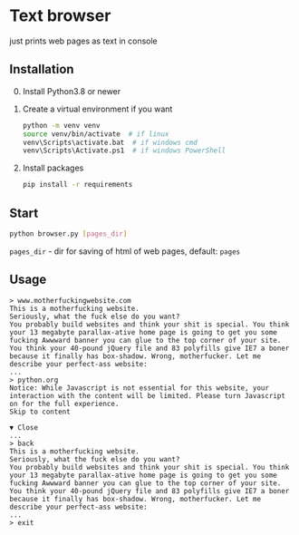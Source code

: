 # Text browser

just prints web pages as text in console

## Installation

0. Install Python3.8 or newer
1. Create a virtual environment if you want
    
    ```bash
    python -m venv venv
    source venv/bin/activate  # if linux
    venv\Scripts\activate.bat  # if windows cmd
    venv\Scripts\Activate.ps1  # if windows PowerShell
    ```

2. Install packages

    ```bash
    pip install -r requirements
    ```

## Start

```bash
python browser.py [pages_dir]
```
`pages_dir` - dir for saving of html of web pages, default: `pages`

## Usage

```
> www.motherfuckingwebsite.com
This is a motherfucking website.
Seriously, what the fuck else do you want?
You probably build websites and think your shit is special. You think your 13 megabyte parallax-ative home page is going to get you some fucking Awwward banner you can glue to the top corner of your site. You think your 40-pound jQuery file and 83 polyfills give IE7 a boner because it finally has box-shadow. Wrong, motherfucker. Let me describe your perfect-ass website:
...
> python.org
Notice: While Javascript is not essential for this website, your interaction with the content will be limited. Please turn Javascript on for the full experience. 
Skip to content

▼ Close
...
> back
This is a motherfucking website.
Seriously, what the fuck else do you want?
You probably build websites and think your shit is special. You think your 13 megabyte parallax-ative home page is going to get you some fucking Awwward banner you can glue to the top corner of your site. You think your 40-pound jQuery file and 83 polyfills give IE7 a boner because it finally has box-shadow. Wrong, motherfucker. Let me describe your perfect-ass website:
...
> exit
```
